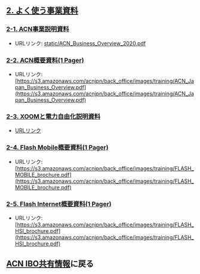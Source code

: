 ## [2. よく使う事業資料](02_DOC.MD)

### [2-1. ACN事業説明資料](static/ACN_Business_Overview_2020.pdf)
* URLリンク: [static/ACN_Business_Overview_2020.pdf](static/ACN_Business_Overview_2020.pdf)

### [2-2. ACN概要資料(1 Pager)](https://s3.amazonaws.com/acnjpn/back_office/images/training/ACN_Japan_Business_Overview.pdf)
* URLリンク: [https://s3.amazonaws.com/acnjpn/back_office/images/training/ACN_Japan_Business_Overview.pdf](https://s3.amazonaws.com/acnjpn/back_office/images/training/ACN_Japan_Business_Overview.pdf)

### [2-3. XOOMと電力自由化説明資料](static/xoom_overview.pdf)
* [URLリンク](static/xoom_overview.pdf)

### [2-4. Flash Mobile概要資料(1 Pager)](https://s3.amazonaws.com/acnjpn/back_office/images/training/FLASH_MOBILE_brochure.pdf)
* URLリンク: [https://s3.amazonaws.com/acnjpn/back_office/images/training/FLASH_MOBILE_brochure.pdf](https://s3.amazonaws.com/acnjpn/back_office/images/training/FLASH_MOBILE_brochure.pdf)

### [2-5. Flash Internet概要資料(1 Pager)](https://s3.amazonaws.com/acnjpn/back_office/images/training/FLASH_HSI_brochure.pdf)
* URLリンク: [https://s3.amazonaws.com/acnjpn/back_office/images/training/FLASH_HSI_brochure.pdf](https://s3.amazonaws.com/acnjpn/back_office/images/training/FLASH_HSI_brochure.pdf)

## [ACN IBO共有情報](00_FAQ.MD)に戻る